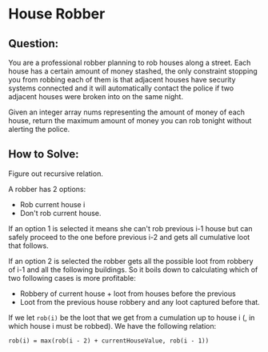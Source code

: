 # House Robber

## Question:

You are a professional robber planning to rob houses along a
street. Each house has a certain amount of money stashed, the only
constraint stopping you from robbing each of them is that adjacent
houses have security systems connected and it will automatically
contact the police if two adjacent houses were broken into on the same
night.

Given an integer array nums representing the amount of money of each
house, return the maximum amount of money you can rob tonight without
alerting the police.

## How to Solve:

Figure out recursive relation.

A robber has 2 options:
- Rob current house i
- Don't rob current house.

If an option 1 is selected it means she can't rob previous i-1 house
but can safely proceed to the one before previous i-2 and gets all
cumulative loot that follows.

If an option 2 is selected the robber gets all the possible loot
from robbery of i-1 and all the following buildings.  So it boils down
to calculating which of two following cases is more profitable:

- Robbery of current house + loot from houses before the previous
- Loot from the previous house robbery and any loot captured before
  that.

If we let `rob(i)` be the loot that we get from a cumulation up to
house i (, in which house i must be robbed). We have the following relation:

`rob(i) = max(rob(i - 2) + currentHouseValue, rob(i - 1))`
